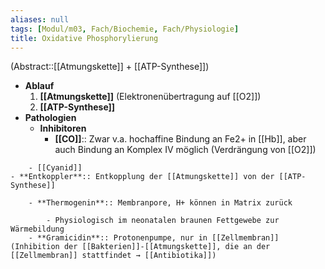 ```yaml
---
aliases: null
tags: [Modul/m03, Fach/Biochemie, Fach/Physiologie]
title: Oxidative Phosphorylierung
---
```

(Abstract::[[Atmungskette]] + [[ATP-Synthese]])
<!--SR:!2023-01-09,4,270-->
- **Ablauf**
	1. **[[Atmungskette]]** (Elektronenübertragung auf [[O2]])
	2. **[[ATP-Synthese]]**
- **Pathologien**
	- **Inhibitoren**
		- **[[CO]]**:: Zwar v.a. hochaffine Bindung an Fe2+ in [[Hb]], aber auch Bindung an Komplex IV möglich (Verdrängung von [[O2]])
<!--SR:!2023-01-08,3,250-->
		- [[Cyanid]]
	- **Entkoppler**:: Entkopplung der [[Atmungskette]] von der [[ATP-Synthese]]
<!--SR:!2023-02-03,23,290-->
		- **Thermogenin**:: Membranpore, H+ können in Matrix zurück
<!--SR:!2023-01-09,4,270-->
			- Physiologisch im neonatalen braunen Fettgewebe zur Wärmebildung
		- **Gramicidin**:: Protonenpumpe, nur in [[Zellmembran]] (Inhibition der [[Bakterien]]-[[Atmungskette]], die an der [[Zellmembran]] stattfindet → [[Antibiotika]])
<!--SR:!2023-02-10,20,230-->